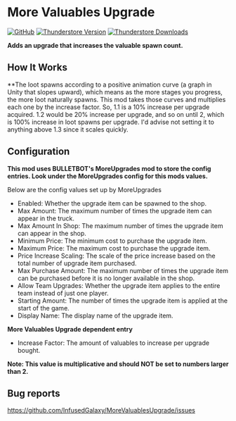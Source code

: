 # More Valuables Upgrade
[![GitHub](https://img.shields.io/badge/GitHub-MoreShopItems-brightgreen?style=for-the-badge&logo=GitHub)](https://github.com/InfusedGalaxy/MoreValuablesUpgrade)
[![Thunderstore Version](https://img.shields.io/thunderstore/v/GalaxyMods/MoreValuablesUpgrade?style=for-the-badge&logo=thunderstore&logoColor=white)](https://thunderstore.io/c/repo/p/GalaxyMods/MoreValuablesUpgrade)
[![Thunderstore Downloads](https://img.shields.io/thunderstore/dt/GalaxyMods/MoreValuablesUpgrade?style=for-the-badge&logo=thunderstore&logoColor=white)](https://thunderstore.io/c/repo/p/GalaxyMods/MoreValuablesUpgrade)

**Adds an upgrade that increases the valuable spawn count.**

## How It Works
**The loot spawns according to a positive animation curve (a graph in Unity that slopes upward), which means as the more stages you progress, the more loot naturally spawns. This mod takes those curves and multiplies each one by the increase factor. So, 1.1 is a 10% increase per upgrade acquired. 1.2 would be 20% increase per upgrade, and so on until 2, which is 100% increase in loot spawns per upgrade. I'd advise not setting it to anything above 1.3 since it scales quickly.

## Configuration
**This mod uses BULLETBOT's MoreUpgrades mod to store the config entries. Look under the MoreUpgrades config for this mods values.**

Below are the config values set up by MoreUpgrades
- Enabled: Whether the upgrade item can be spawned to the shop.
- Max Amount: The maximum number of times the upgrade item can appear in the truck.
- Max Amount In Shop: The maximum number of times the upgrade item can appear in the shop.
- Minimum Price: The minimum cost to purchase the upgrade item.
- Maximum Price: The maximum cost to purchase the upgrade item.
- Price Increase Scaling: The scale of the price increase based on the total number of upgrade item purchased.
- Max Purchase Amount: The maximum number of times the upgrade item can be purchased before it is no longer available in the shop.
- Allow Team Upgrades: Whether the upgrade item applies to the entire team instead of just one player.
- Starting Amount: The number of times the upgrade item is applied at the start of the game.
- Display Name: The display name of the upgrade item.

**More Valuables Upgrade dependent entry**
- Increase Factor: The amount of valuables to increase per upgrade bought.

**Note: This value is multiplicative and should NOT be set to numbers larger than 2.**

## Bug reports
https://github.com/InfusedGalaxy/MoreValuablesUpgrade/issues